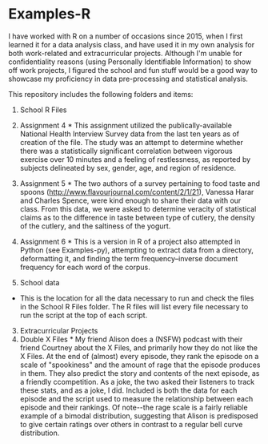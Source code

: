 # Examples-R

I have worked with R on a number of occasions since 2015, when I first learned it for a data analysis class, and have used it in my own analysis for both work-related and extracurricular projects. Although I'm unable for confidentiality reasons (using Personally Identifiable Information) to show off work projects, I figured the school and fun stuff would be a good way to showcase my proficiency in data pre-processing and statistical analysis.

This repository includes the following folders and items:
1. School R Files
  1. Assignment 4
    * This assignment utilized the publically-available National Health Interview Survey data from the last ten years as of creation of the file. The study was an attempt to determine whether there was a statistically significant correlation between vigorous exercise over 10 minutes and a feeling of restlessness, as reported by subjects delineated by sex, gender, age, and region of residence.
  2. Assignment 5
    * The two authors of a survey pertaining to food taste and spoons (http://www.flavourjournal.com/content/2/1/21), Vanessa Harar and Charles Spence, were kind enough to share their data with our class. From this data, we were asked to determine veracity of statistical claims as to the difference in taste between type of cutlery, the density of the cutlery, and the saltiness of the yogurt.
  3. Assignment 6
    * This is a version in R of a project also attempted in Python (see Examples-py), attempting to extract data from a directory, deformatting it, and finding the term frequency–inverse document frequency for each word of the corpus.

2. School data
  * This is the location for all the data necessary to run and check the files in the School R Files folder. The R files will list every file necessary to run the script at the top of each script.
  
3. Extracurricular Projects
  1. Double X Files
    * My friend Alison does a (NSFW) podcast with their friend Courtney about the X Files, and primarily how they do not like the X Files. At the end of (almost) every episode, they rank the episode on a scale of "spookiness" and the amount of rage that the episode produces in them. They also predict the story and contents of the next episode, as a friendly ccompetition. As a joke, the two asked their listeners to track these stats, and as a joke, I did. Included is both the data for each episode and the script used to measure the relationship between each episode and their rankings. Of note--the rage scale is a fairly reliable example of a bimodal distribution, suggesting that Alison is predisposed to give certain ratings over others in contrast to a regular bell curve distribution.
